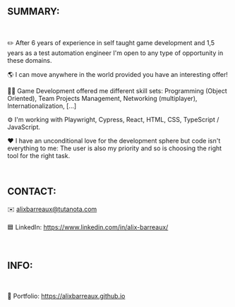 <h2>SUMMARY:</h2>
<br />

✏️ After 6 years of experience in self taught game development and 1,5 years as a test automation engineer I'm open to any type of opportunity in these domains.

🌎 I can move anywhere in the world provided you have an interesting offer!

👨‍💻 Game Development offered me different skill sets: Programming (Object Oriented), Team Projects Management, Networking (multiplayer), Internationalization, [...]

⚙️ I'm working with Playwright, Cypress, React, HTML, CSS, TypeScript / JavaScript.

❤️ I have an unconditional love for the development sphere but code isn't everything to me: The user is also my priority and so is choosing the right tool for the right task.

<br />

<h2>CONTACT:</h2>

✉️ alixbarreaux@tutanota.com
<br />
<br />
🟦 LinkedIn: https://www.linkedin.com/in/alix-barreaux/

<br />

<h2>INFO:</h2>
<br />

📰 Portfolio: https://alixbarreaux.github.io
